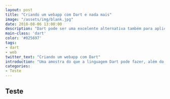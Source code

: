 ```yaml
---
layout: post
title: "Criando um webapp com Dart e nada mais"
image: "/assets/img/blank.jpg"
date: 2018-08-06 13:00:00
description: "Dart pode ser uma excelente alternativa também para aplicações web."
main-class: 'dart'
color: '#025697'
tags:
- dart
- web
twitter_text: "Criando um webapp com Dart"
introduction: "Uma amostra do que a linguagem Dart pode fazer, além do Flutter."
categories:
- Teste
---
```


## Teste

